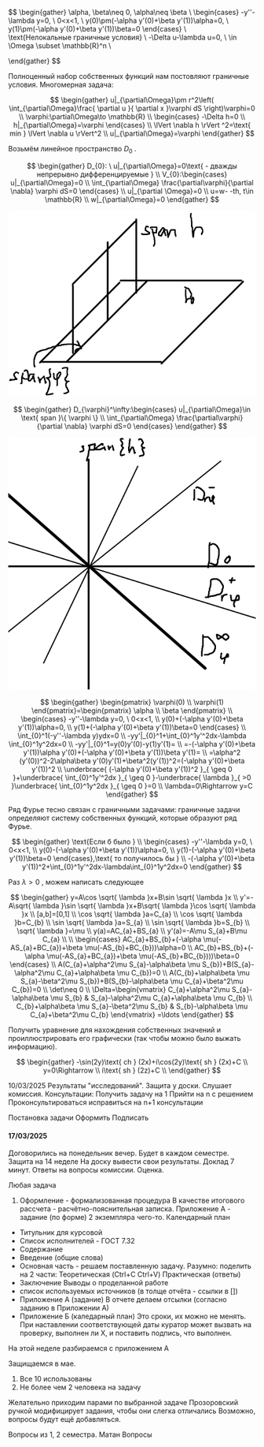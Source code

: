 ﻿
$$
\begin{gather} 
\alpha, \beta\neq 0, \alpha\neq \beta \\ 
\begin{cases}
-y''-\lambda y=0, \ 0<x<1,  \\ 
y(0)\pm(-\alpha y'(0)+\beta y'(1))\alpha=0,  \\ 
y(1)\pm(-\alpha y'(0)+\beta y'(1))\beta=0
\end{cases}  \\  
\text{Нелокальные граничные условия} \\ 
-\Delta u-\lambda u=0, \ \in \Omega \subset \mathbb{R}^n  \\ 

\end{gather}
$$

Полноценный набор собственных функций нам постовляют граничные условия.
Многомерная задача:

$$
\begin{gather}
u|_{\partial\Omega}\pm r^2\left( \int_{\partial\Omega}\frac{ \partial u }{ \partial x }\varphi dS  \right)\varphi=0  \\ 
\varphi:\partial\Omega\to \mathbb{R}  \\ 
\begin{cases}
-\Delta h=0  \\ 
h|_{\partial\Omega}=\varphi
\end{cases}  \\ 
\lVert \nabla h \rVert ^2=\text{ min } \lVert \nabla u \rVert^2   \\ 
u|_{\partial\Omega}=\varphi 
\end{gather}
$$

Возьмём линейное пространство  $D_{0}$ . 

$$
\begin{gather}
D_{0}: \ u|_{\partial\Omega}=0\text{ - дважды непрерывно дифференцируемые }  \\ 
V_{0}:\begin{cases}
u|_{\partial\Omega}=0  \\ 
\int_{\partial\Omega} \frac{\partial\varphi}{\partial \nabla} \varphi dS=0
\end{cases}  \\ 
u|_{\partial \Omega}=0  \\ 
u=w- -th, t\in \mathbb{R}  \\ 
w|_{\partial\Omega}=0
\end{gather}
$$

<a> 
	<img src="https://github.com/FelPrim/bmstu/blob/master/obsidian%20stuff/attachments/Pasted%20image%2020250307174753.png" > 
</a>

$$
\begin{gather}
D_{\varphi}^\infty:\begin{cases}
u|_{\partial\Omega}\in \text{ span }\{ \varphi \}  \\ 
\int_{\partial\Omega} \frac{\partial\varphi}{\partial \nabla} \varphi dS=0
\end{cases}
\end{gather}
$$

<a> 
	<img src="https://github.com/FelPrim/bmstu/blob/master/obsidian%20stuff/attachments/Pasted%20image%2020250307180113.png" > 
</a>

$$
\begin{gather}
\begin{pmatrix}
\varphi(0)  \\ 
\varphi(1)
\end{pmatrix}=\begin{pmatrix}
\alpha  \\ 
\beta
\end{pmatrix}  \\ 
\begin{cases}
-y''-\lambda y=0, \ 0<x<1,  \\ 
y(0)+(-\alpha y'(0)+\beta y'(1))\alpha=0,  \\ 
y(1)+(-\alpha y'(0)+\beta y'(1))\beta=0
\end{cases}  \\   
\int_{0}^1(-y''-\lambda y)ydx=0  \\ 
-yy'|_{0}^1+\int_{0}^1y'^2dx-\lambda \int_{0}^1y^2dx=0  \\ 
-yy'|_{0}^1=y(0)y'(0)-y(1)y'(1)=  \\ 
=-(-\alpha y'(0)+\beta y'(1))\alpha y'(0)+(-\alpha y'(0)+\beta y'(1))\beta y'(1)=  \\ 
=\alpha^2 (y'(0))^2-2\alpha\beta y'(0)y'(1)+\beta^2(y'(1))^2=(-\alpha y'(0)+\beta y'(1))^2  \\ 
\underbrace{ (-\alpha y'(0)+\beta y'(1))^2  }_{ \geq 0 }+\underbrace{ \int_{0}^1y'^2dx }_{ \geq 0 }-\underbrace{ \lambda  }_{ >0 }\underbrace{ \int_{0}^1y^2dx }_{ \geq 0 }=0  \\ 
\lambda=0\Rightarrow y=C
\end{gather}
$$

Ряд Фурье тесно связан с граничными задачами: граничные задачи определяют систему собственных функций, которые образуют ряд Фурье.

$$
\begin{gather}
\text{Если б было }  \\ 
\begin{cases}
-y''-\lambda y=0, \ 0<x<1,  \\ 
y(0)-(-\alpha y'(0)+\beta y'(1))\alpha=0,  \\ 
y(1)-(-\alpha y'(0)+\beta y'(1))\beta=0
\end{cases},\text{ то получилось бы }   \\ 
-(-\alpha y'(0)+\beta y'(1))^2+\int_{0}^1y'^2dx-\lambda\int_{0}^1y^2dx=0
\end{gather}
$$

Раз  $\lambda>0$ , можем написать следующее

$$
\begin{gather}
y=A\cos \sqrt{ \lambda }x+B\sin \sqrt{ \lambda }x  \\ 
y'=-A\sqrt{ \lambda }\sin \sqrt{ \lambda }x+B\sqrt{ \lambda }\cos \sqrt{ \lambda }x  \\ 
[a,b]=[0,1] \\ 
\cos \sqrt{ \lambda }a=C_{a}  \\ 
\cos \sqrt{ \lambda }b=C_{b}  \\ 
\sin \sqrt{ \lambda }a=S_{a}  \\ 
\sin \sqrt{ \lambda }b=S_{b}  \\ 
\sqrt{ \lambda }=\mu  \\ 
y(a)=AC_{a}+BS_{a}  \\ 
y'(a)=-A\mu S_{a}+B\mu C_{a}  \\ 
  \\ 
\begin{cases}
AC_{a}+BS_{b}+(-\alpha \mu(-AS_{a}+BC_{a})+\beta \mu(-AS_{b}+BC_{b}))\alpha=0  \\ 
AC_{b}+BS_{b}+(-\alpha \mu(-AS_{a}+BC_{a})+\beta \mu(-AS_{b}+BC_{b})))\beta=0
\end{cases}  \\ 
A(C_{a}+\alpha^2\mu S_{a}-\alpha\beta \mu S_{b})+B(S_{a}-\alpha^2\mu C_{a}+\alpha\beta \mu C_{b})=0  \\ 
A(C_{b}+\alpha\beta \mu S_{a}-\beta^2\mu S_{b})+B(S_{b}-\alpha\beta \mu C_{a}+\beta^2\mu C_{b})=0  \\ 
\det\neq 0  \\ 
\Delta=\begin{vmatrix}
C_{a}+\alpha^2\mu S_{a}-\alpha\beta \mu S_{b} & S_{a}-\alpha^2\mu C_{a}+\alpha\beta \mu C_{b}  \\ 
C_{b}+\alpha\beta \mu S_{a}-\beta^2\mu S_{b} & S_{b}-\alpha\beta \mu C_{a}+\beta^2\mu C_{b}
\end{vmatrix} =\ldots
\end{gather}
$$

Получить уравнение для нахождения собственных значений и проиллюстрировать его графически (так чтобы можно было выжать информацию).


$$
\begin{gather} 
-\sin(2y)\text{ ch } (2x)+i\cos(2y)\text{ sh } (2x)+C  \\ 
y=0\Rightarrow   \\ 
i\text{ sh } (2z)+C  \\  
\end{gather}
$$


10/03/2025
Результаты "исследований".
Защита у доски. Слушает комиссия.
Консультации: 
Получить задачу на 1
Прийти на n с решением
Проконсультироваться
исправиться на n+1 консультации

Постановка задачи
Оформить
Подписать

#### 17/03/2025
Договорились на понедельник вечер.
Будет в каждом семестре.
Защита на 14 неделе
На доску вывести свои результаты. Доклад 7 минут. Ответы на вопросы комиссии. Оценка. 

Любая задача
1. Оформление - формализованная процедура
В качестве итогового рассчета - расчётно-пояснительная записка.
Приложение А - задание (по форме)
2 экземпляра чего-то.
Календарный план


- Титульник для курсовой
- Список исполнителей - ГОСТ 7.32
- Содержание
- Введение (общие слова)
- Основная часть - решаем поставленную задачу. Разумно:
поделить на 2 части:
Теоретическая (Ctrl+C Ctrl+V)
Практическая (ответы)
- Заключение
Выводы о проделанной работе
- список используемых источников (в толще отчёта - ссылки в \[\])
- Приложение А (задание)
В отчете делаем отсылки (согласно заданию в Приложении А)
- Приложение Б (каледарный план)
Это сроки, их можно не менять. При наставлении соответствующей даты куратор может вызвать на проверку, выполнен ли X, и поставить подпись, что выполнен.


На этой неделе разбираемся с приложением А


Защищаемся в мае.

1. Все 10 использованы
2. Не более чем 2 человека на задачу

Желательно приходим парами по выбранной задаче
Прозоровский ручкой модифицирует задания, чтобы они слегка отличались
Возможно, вопросы будут ещё добавляться.

Вопросы из 1, 2 семестра. Матан
Вопросы 
